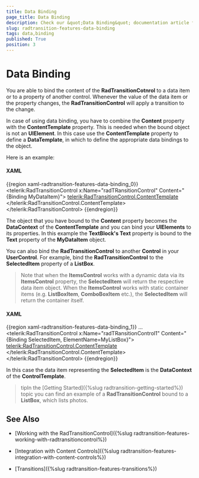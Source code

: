 ```yaml
---
title: Data Binding
page_title: Data Binding
description: Check our &quot;Data Binding&quot; documentation article for the RadTransitionControl WPF control.
slug: radtransition-features-data-binding
tags: data,binding
published: True
position: 3
---
```


# Data Binding

You are able to bind the content of the __RadTransitionCotnrol__ to a data item or to a property of another control. Whenever the value of the data item or the property changes, the __RadTransitionControl__ will apply a transition to the change. 

In case of using data binding, you have to combine the __Content__ property with the __ContentTemplate__ property. This is needed when the bound object is not an __UIElement__. In this case use the __ContentTemplate__ property to define a __DataTemplate__, in which to define the appropriate data bindings to the object.

Here is an example:

#### __XAML__

{{region xaml-radtransition-features-data-binding_0}}
	<telerik:RadTransitionControl x:Name="radTRansitionControl"
	                        Content="{Binding MyDataItem}">
	    <telerik:RadTransitionControl.ContentTemplate>
	        <DataTemplate>
	            <TextBlock Text="{Binding Text}" />
	        </DataTemplate>
	    </telerik:RadTransitionControl.ContentTemplate>
	</telerik:RadTransitionControl>
{{endregion}}

The object that you have bound to the __Content__ property becomes the __DataContext__ of the __ContentTemplate__ and you can bind your __UIElements__ to its properties. In this example the __TextBlock's Text__ property is bound to the __Text__ property of the __MyDataItem__ object.

You can also bind the __RadTransitionControl__ to another __Control__ in your __UserControl__. For example, bind the __RadTransitionControl__ to the __SelectedItem__ property of a __ListBox__.

>Note that when the __ItemsControl__ works with a dynamic data via its __ItemsControl__ property, the __SelectedItem__ will return the respective data item object. When the __ItemsControl__ works with static container items (e.g. __ListBoxItem__, __ComboBoxItem__ etc.), the __SelectedItem__ will return the container itself.

#### __XAML__

{{region xaml-radtransition-features-data-binding_1}}
	<ListBox x:Name="MyListBox">
	    ...
	</ListBox>
	<telerik:RadTransitionControl x:Name="radTRansitionControl1"
	                        Content="{Binding SelectedItem, ElementName=MyListBox}">
	    <telerik:RadTransitionControl.ContentTemplate>
	        <DataTemplate>
	            <TextBlock Text="{Binding Text}" />
	        </DataTemplate>
	    </telerik:RadTransitionControl.ContentTemplate>
	</telerik:RadTransitionControl>
{{endregion}}

In this case the data item representing the __SelectedItem__ is the __DataContext__ of the __ControlTemplate__.

>tipIn the [Getting Started]({%slug radtransition-getting-started%}) topic you can find an example of a __RadTransitionControl__ bound to a __ListBox__, which lists photos.

## See Also

 * [Working with the RadTransitionControl]({%slug radtransition-features-working-with-radtransitioncontrol%})

 * [Integration with Content Controls]({%slug radtransition-features-integration-with-content-controls%})

 * [Transitions]({%slug radtransition-features-transitions%})
